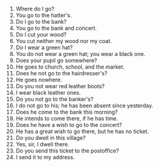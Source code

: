 1. Where do I go?
2. You go to the hatter's.
3. Do I go to the bank?
4. You go to the bank and concert.
5. Do I cut your wood?
6. You cut neither my wood nor my coat.
7. Do I wear a green hat?
8. You do not wear a green hat; you wear a black one.
9. Does your pupil go somewhere?
10. He goes to church, school, and the market.
11. Does he not go to the hairdresser's?
12. He goes nowhere.
13. Do you not wear red leather boots?
14. I wear black leather ones.
15. Do you not go to the banker's?
16. I do not go to his; he has been absent since yesterday.
17. Does he come to the bank this morning?
18. He intends to come there, if he has time.
19. Does he have a wish to go to the concert?
20. He has a great wish to go there, but he has no ticket.
21. Do you dwell in this village?
22. Yes, sir, I dwell there.
23. Do you send this ticket to the postoffice?
24. I send it to my address.
